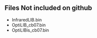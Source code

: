 Files Not included on github
----------------------------

* InfraredLIB.bin
* OptiLIB_cb07.bin
* OptiLIBis_cb07.bin
